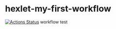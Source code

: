 # hexlet-my-first-workflow
[![Actions Status](https://github.com/dmkael/hexlet-my-first-workflow/workflows/hello-world/badge.svg)](https://github.com/dmkael/hexlet-my-first-workflow/actions)
workflow test
